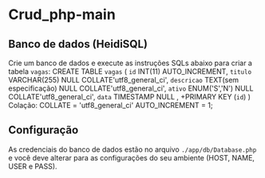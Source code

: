 # Crud_php-main

## Banco de dados (HeidiSQL)
Crie um banco de dados e execute as instruções SQLs abaixo para criar a tabela `vagas`:
  CREATE TABLE `vagas` (
  	 `id`        INT(11)                   AUTO_INCREMENT,
  	 `titulo`    VARCHAR(255)              NULL      COLLATE'utf8_general_ci',
  	 `descricao` TEXT(sem especificação)   NULL      COLLATE'utf8_general_ci',
     `ativo`     ENUM('S','N')             NULL      COLLATE'utf8_general_ci',
  	 `data`      TIMESTAMP                 NULL ,
  	   +PRIMARY KEY (`id`) 
  )
  Colação: COLLATE = 'utf8_general_ci'
  AUTO_INCREMENT = 1;

## Configuração
As credenciais do banco de dados estão no arquivo `./app/db/Database.php` e você deve alterar para as configurações do seu ambiente (HOST, NAME, USER e PASS).
